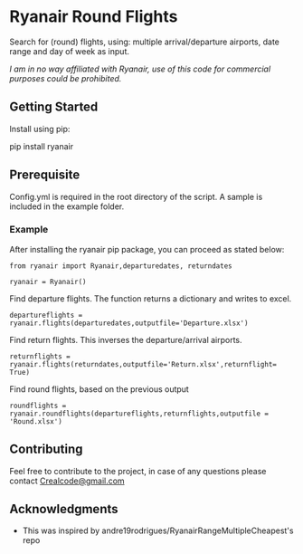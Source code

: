 # Ryanair Round Flights

Search for (round) flights, using: multiple arrival/departure airports, date range and day of week as input.

_I am in no way affiliated with Ryanair, use of this code for commercial purposes could be prohibited._ 

## Getting Started

Install using pip:

pip install ryanair

## Prerequisite 
Config.yml is required in the root directory of the script. A sample is included in the example folder.


### Example

After installing the ryanair pip package, you can proceed as stated below:
```
from ryanair import Ryanair,departuredates, returndates

ryanair = Ryanair()
```
Find departure flights. The function returns a dictionary and writes to excel.
```
departureflights = ryanair.flights(departuredates,outputfile='Departure.xlsx')
```
Find return flights. This inverses the departure/arrival airports.
```
returnflights = ryanair.flights(returndates,outputfile='Return.xlsx',returnflight= True)
```
Find round flights, based on the previous output
```
roundflights = ryanair.roundflights(departureflights,returnflights,outputfile = 'Round.xlsx')
```
## Contributing

Feel free to contribute to the project, in case of any questions please contact Crealcode@gmail.com

## Acknowledgments

* This was inspired by andre19rodrigues/RyanairRangeMultipleCheapest's repo 
